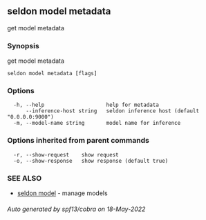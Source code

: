 ## seldon model metadata

get model metadata

### Synopsis

get model metadata

```
seldon model metadata [flags]
```

### Options

```
  -h, --help                    help for metadata
      --inference-host string   seldon inference host (default "0.0.0.0:9000")
  -m, --model-name string       model name for inference
```

### Options inherited from parent commands

```
  -r, --show-request    show request
  -o, --show-response   show response (default true)
```

### SEE ALSO

* [seldon model](seldon_model.md)	 - manage models

###### Auto generated by spf13/cobra on 18-May-2022
